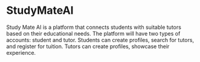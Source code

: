 # StudyMateAI
Study Mate AI is a platform that connects students with suitable tutors based on their educational needs. The platform will have two types of accounts: student and tutor. Students can create profiles, search for tutors, and register for tuition. Tutors can create profiles, showcase their experience.
